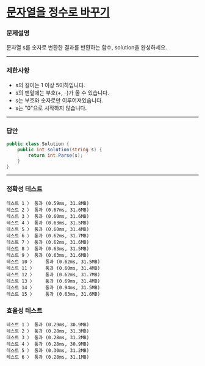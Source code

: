 # <a href="https://school.programmers.co.kr/learn/courses/30/lessons/12925">문자열을 정수로 바꾸기</a>

### 문제설명

문자열 s를 숫자로 변환한 결과를 반환하는 함수, solution을 완성하세요.

***

### 제한사항

 - s의 길이는 1 이상 5이하입니다.
 - s의 맨앞에는 부호(+, -)가 올 수 있습니다.
 - s는 부호와 숫자로만 이루어져있습니다.
 - s는 "0"으로 시작하지 않습니다.

***

### 답안
``` csharp
public class Solution {
    public int solution(string s) {
        return int.Parse(s);
    }
}
```

***

### 정확성 테스트
```
테스트 1 〉	통과 (0.59ms, 31.8MB)
테스트 2 〉	통과 (0.67ms, 31.6MB)
테스트 3 〉	통과 (0.60ms, 31.6MB)
테스트 4 〉	통과 (0.63ms, 31.5MB)
테스트 5 〉	통과 (0.60ms, 31.4MB)
테스트 6 〉	통과 (0.62ms, 31.7MB)
테스트 7 〉	통과 (0.62ms, 31.6MB)
테스트 8 〉	통과 (0.63ms, 31.5MB)
테스트 9 〉	통과 (0.63ms, 31.6MB)
테스트 10 〉	통과 (0.62ms, 31.5MB)
테스트 11 〉	통과 (0.60ms, 31.4MB)
테스트 12 〉	통과 (0.62ms, 31.7MB)
테스트 13 〉	통과 (0.69ms, 31.4MB)
테스트 14 〉	통과 (0.94ms, 31.5MB)
테스트 15 〉	통과 (0.63ms, 31.6MB)
```

### 효율성 테스트
```
테스트 1 〉	통과 (0.29ms, 30.9MB)
테스트 2 〉	통과 (0.28ms, 31.3MB)
테스트 3 〉	통과 (0.28ms, 31.2MB)
테스트 4 〉	통과 (0.28ms, 30.9MB)
테스트 5 〉	통과 (0.30ms, 31.2MB)
테스트 6 〉	통과 (0.28ms, 31.1MB)
```